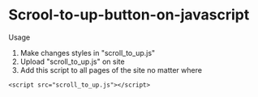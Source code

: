 # Scrool-to-up-button-on-javascript
Usage

1) Make changes styles in "scroll_to_up.js"
2) Upload "scroll_to_up.js" on site	
3) Add this script to all pages of the site no matter where 
~~~~~~~~~~~~~~~~~~~~~~~~~~~~~~~~~~~~~~~~~~~~~
<script src="scroll_to_up.js"></script>
~~~~~~~~~~~~~~~~~~~~~~~~~~~~~~~~~~~~~~~~~~~~~
